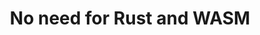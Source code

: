 ---
title: "No need for Rust and WASM"
categories: ["Development"]

link:
    url: "https://mrale.ph/blog/2018/02/03/maybe-you-dont-need-rust-to-speed-up-your-js.html"
    dead: false

message: "Good JavaScript can beat or get close to Rust and WASM on execution time."
---